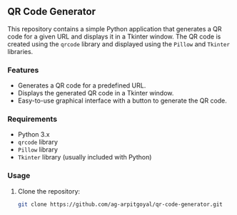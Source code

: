 ## QR Code Generator

This repository contains a simple Python application that generates a QR code for a given URL and displays it in a Tkinter window. The QR code is created using the `qrcode` library and displayed using the `Pillow` and `Tkinter` libraries.

### Features
- Generates a QR code for a predefined URL.
- Displays the generated QR code in a Tkinter window.
- Easy-to-use graphical interface with a button to generate the QR code.

### Requirements
- Python 3.x
- `qrcode` library
- `Pillow` library
- `Tkinter` library (usually included with Python)

### Usage
1. Clone the repository:
   ```sh
   git clone https://github.com/ag-arpitgoyal/qr-code-generator.git

